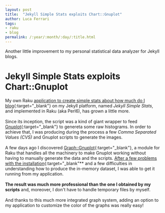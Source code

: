 ```yaml
---
layout: post
title:  "Jekyll Simple Stats exploits Chart::Gnuplot"
author: Luca Ferrari
tags:
- raku
- blog
permalink: /:year/:month/:day/:title.html
---
```

Another little improvement to my personal statistical data analyzer for Jekyll blogs.

# Jekyll Simple Stats exploits Chart::Gnuplot

My own Raku [application to create simple stats about how much do I blog](https://github.com/fluca1978/jekyll-simple-stats){:target="_blank"} on my Jekyll platform, named *Jekyll Simple Stats*, and implemented in Raku (aka Perl6), has grown a little more.
<br/>
<br/>
Since its inception, the script was a kind of giant wrapper to feed [Gnuplot](http://www.gnuplot.info/){:target="_blank"} to genereta some raw histograms. In order to achieve that, I was producing during the process a few *Comma Separated Values (CVS)* and Gnuplot scripts to generate the images.
<br/>
<br/>
A few days ago I discovered [Graph::Gnuplot](https://github.com/titsuki/raku-Chart-Gnuplot){:target="_blank"}, a module for Raku that handles all the machinery to make Gnuplot working without having to manually generate the data and the scripts. [After a few problems with the installation](https://github.com/titsuki/raku-Chart-Gnuplot/issues/41){:target="_blank"** and a few difficulties in understanding how to produce the in-memory dataset, I was able to get it running from my application.
<br/>
<br/>
**The result was much more professional than the one I obtained by my scripts** and, moreover, I don't have to handle temporary files by myself.
<br/>
<br/>
And thanks to this much more integrated graph system, adding an option to my application to customize the color of the graphs was really easy!
